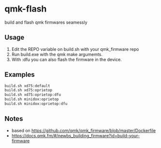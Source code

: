 # qmk-flash
build and flash qmk firmwares seamessly  

## Usage
1. Edit the REPO variable on build.sh with your qmk_firmware repo  
2. Run build.exe with the qmk make argumemts.  
3. With :dfu you can also flash the firmware in the device.  

## Examples
```bash
build.sh xd75:default
build.sh xd75:oprietop
build.sh xd75:oprietop:dfu
build.sh minidox:oprietop
build.sh minidox:oprietop:dfu
```
## Notes
 * based on https://github.com/qmk/qmk_firmware/blob/master/Dockerfile  
 * https://docs.qmk.fm/#/newbs_building_firmware?id=build-your-firmware  
